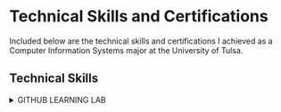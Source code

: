 <h1> Technical Skills and Certifications </h1>

Included below are the technical skills and certifications I achieved as a Computer Information Systems major at the University of Tulsa.

<h2> Technical Skills </h2>

<details><summary>GITHUB LEARNING LAB</summary>
  
  
  <h4> Description </h4>
  I have completed the introductory First Day and Week on <a href="https://lab.github.com/courses">GitHub Learning Lab</a> 
  
  <ul>
  The GitHub Lab courses that were completed include:
  <li>Introduction to GitHub</li>
  <li>Communicating using Markdown</li>
  <li>Uploading projects to GitHub</li>
  <li>GitHub Pages Knowledge</li>
  <li>Pull Request Functionalities</li>
  <li>Managing Merge Conflicts</li>
  <li>Securing workflows</li>
  </ul>
  
  <h4> Proof of Course Accomplishment: </h4>
  <img src="FirstDayGitHub.png" alt="FirstDay">
  
